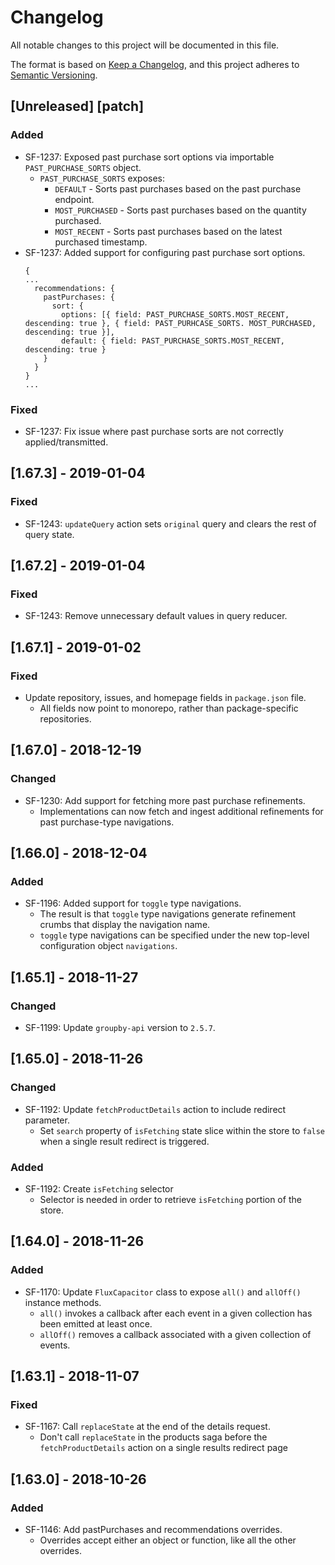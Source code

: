 # Changelog
All notable changes to this project will be documented in this file.

The format is based on [Keep a Changelog](https://keepachangelog.com/en/1.0.0/),
and this project adheres to [Semantic Versioning](https://semver.org/spec/v2.0.0.html).

## [Unreleased] [patch]
### Added
- SF-1237: Exposed past purchase sort options via importable `PAST_PURCHASE_SORTS` object.
  - `PAST_PURCHASE_SORTS` exposes:
    - `DEFAULT` - Sorts past purchases based on the past purchase endpoint.
    - `MOST_PURCHASED` - Sorts past purchases based on the quantity purchased.
    - `MOST_RECENT` - Sorts past purchases based on the latest purchased timestamp.
- SF-1237: Added support for configuring past purchase sort options.
  ```
  {
  ...
    recommendations: {
      pastPurchases: {
        sort: {
          options: [{ field: PAST_PURCHASE_SORTS.MOST_RECENT, descending: true }, { field: PAST_PURHCASE_SORTS. MOST_PURCHASED, descending: true }],
          default: { field: PAST_PURCHASE_SORTS.MOST_RECENT, descending: true }
      }
    }
  }
  ...
  ```

### Fixed
- SF-1237: Fix issue where past purchase sorts are not correctly applied/transmitted.


## [1.67.3] - 2019-01-04
### Fixed
- SF-1243: `updateQuery` action sets `original` query and clears the rest of query state.

## [1.67.2] - 2019-01-04
### Fixed
- SF-1243: Remove unnecessary default values in query reducer.

## [1.67.1] - 2019-01-02
### Fixed
- Update repository, issues, and homepage fields in `package.json` file.
  - All fields now point to monorepo, rather than package-specific repositories.

## [1.67.0] - 2018-12-19
### Changed
- SF-1230: Add support for fetching more past purchase refinements.
  - Implementations can now fetch and ingest additional refinements for past purchase-type navigations.

## [1.66.0] - 2018-12-04
### Added
- SF-1196: Added support for `toggle` type navigations.
  - The result is that `toggle` type navigations generate refinement crumbs that display the navigation name.
  - `toggle` type navigations can be specified under the new top-level configuration object `navigations`.

## [1.65.1] - 2018-11-27
### Changed
- SF-1199: Update `groupby-api` version to `2.5.7`.

## [1.65.0] - 2018-11-26
### Changed
- SF-1192: Update `fetchProductDetails` action to include redirect parameter.
  - Set `search` property of `isFetching` state slice within the store to `false` when a single result redirect is triggered.

### Added
- SF-1192: Create `isFetching` selector
  - Selector is needed in order to retrieve `isFetching` portion of the store.

## [1.64.0] - 2018-11-26
### Added
- SF-1170: Update `FluxCapacitor` class to expose `all()` and `allOff()` instance methods.
  - `all()` invokes a callback after each event in a given collection has been emitted at least once.
  - `allOff()` removes a callback associated with a given collection of events.

## [1.63.1] - 2018-11-07
### Fixed
- SF-1167: Call `replaceState` at the end of the details request.
  - Don't call `replaceState` in the products saga before the `fetchProductDetails` action on a single results redirect page

## [1.63.0] - 2018-10-26
### Added
- SF-1146: Add pastPurchases and recommendations overrides.
  - Overrides accept either an object or function, like all the other overrides.
